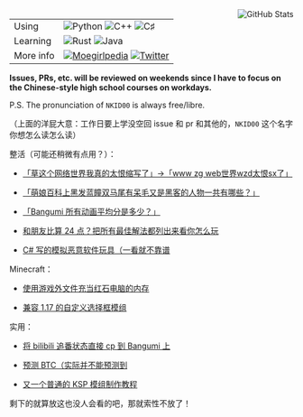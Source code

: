 <img align="right" src="https://github-readme-stats.vercel.app/api?username=NKID00&show_icons=true&title_color=ff7a9e&icon_color=777" alt="GitHub Stats" />

<table>
  <tr>
    <td>Using</td>
    <td><img src="https://img.shields.io/badge/-Python-ff7a9e?style=flat-square&logo=python&logoColor=ffffff" alt="Python" /> <img src="https://img.shields.io/badge/-C%2B%2B-ff7a9e?style=flat-square&logo=C%2B%2B&logoColor=ffffff" alt="C++" /> <img src="https://img.shields.io/badge/-C%20♯-ff7a9e?style=flat-square&logo=C%20Sharp&logoColor=ffffff" alt="C♯" /></td>
  </tr>
  <tr>
    <td>Learning</td>
    <td><img src="https://img.shields.io/badge/-Rust-ff7a9e?style=flat-square&logo=Rust&logoColor=ffffff" alt="Rust" /> <img src="https://img.shields.io/badge/-Java-ff7a9e?style=flat-square&logo=Java&logoColor=ffffff" alt="Java" /></td>
  </tr>
  <tr>
    <td>More info</td>
    <td><a href="https://zh.moegirl.org.cn/User:NKID00"><img src="https://img.shields.io/badge/-萌娘百科-ff7a9e?style=flat-square" alt="Moegirlpedia" /></a> <a href="https://twitter.com/NKID00"><img src="https://img.shields.io/badge/-Twitter-ff7a9e?style=flat-square&logo=Twitter&logoColor=ffffff" alt="Twitter" /></td>
  </tr>
</table>

**Issues, PRs, etc. will be reviewed on weekends since I have to focus on the Chinese-style high school courses on workdays.**

P.S. The pronunciation of `NKID00` is always free/libre.

（上面的洋屁大意：工作日要上学没空回 issue 和 pr 和其他的，`NKID00` 这个名字你想怎么读怎么读）

整活（可能还稍微有点用？）：

- [「草这个网络世界我真的太恨缩写了」->「www zg web世界wzd太恨sx了」](https://github.com/NKID00/jbhhsh)

- [「萌娘百科上黑发蓝瞳双马尾有呆毛又是黑客的人物一共有哪些？」](https://github.com/NKID00/moegirlpedia-category-search)

- [「Bangumi 所有动画平均分是多少？」](https://github.com/NKID00/BangumiAnimeDataset)

- [和朋友比算 24 点？把所有最佳解法都列出来看你怎么玩](https://github.com/NKID00/24Game)

- [C# 写的模拟恶意软件玩具（一看就不靠谱](https://github.com/NKID00/toys)

Minecraft：

- [使用游戏外文件充当红石电脑的内存](https://github.com/NKID00/redstone-computer-utilities)

- [兼容 1.17 的自定义选择框模组](https://github.com/NKID00/CustomSelectionBox-New)

实用：

- [将 bilibili 追番状态直接 cp 到 Bangumi 上](https://github.com/wopub/Bilibili2Bangumi)

- [预测 BTC（实际并不能预测到](https://github.com/NKID00/FutureCrypto)

- [又一个普通的 KSP 模组制作教程](https://github.com/NKID00/GuideToKSPModMaking)

剩下的就算放这也没人会看的吧，那就索性不放了！
